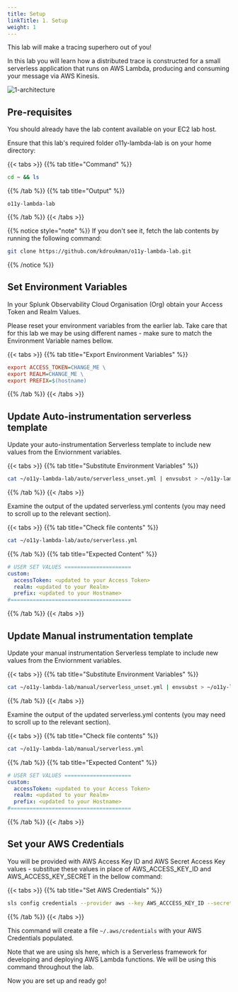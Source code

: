 ```yaml
---
title: Setup
linkTitle: 1. Setup
weight: 1
---
```


This lab will make a tracing superhero out of you!

In this lab you will learn how a distributed trace is constructed for a small serverless application that runs on AWS Lambda, producing and consuming your message via AWS Kinesis.

![1-architecture](../images/1-architecture.png)

## Pre-requisites

You should already have the lab content available on your EC2 lab host.

Ensure that this lab's required folder o11y-lambda-lab is on your home directory:

{{< tabs >}}
{{% tab title="Command" %}}

``` bash
cd ~ && ls
```

{{% /tab %}}
{{% tab title="Output" %}}

``` text
o11y-lambda-lab
```

{{% /tab %}}
{{< /tabs >}}

{{% notice style="note" %}} If you don't see it, fetch the lab contents by running the following command:

``` bash
git clone https://github.com/kdroukman/o11y-lambda-lab.git
```

{{% /notice %}}

## Set Environment Variables

In your Splunk Observability Cloud Organisation (Org) obtain your Access Token and Realm Values.

Please reset your environment variables from the earlier lab. Take care that for this lab we may be using different names - make sure to match the Environment Variable names bellow.

{{< tabs >}}
{{% tab title="Export Environment Variables" %}}

``` ini
export ACCESS_TOKEN=CHANGE_ME \
export REALM=CHANGE_ME \
export PREFIX=$(hostname)
```

{{% /tab %}}
{{< /tabs >}}

## Update Auto-instrumentation serverless template

Update your auto-instrumentation Serverless template to include new values from the Enviornment variables.

{{< tabs >}}
{{% tab title="Substitute Environment Variables" %}}

``` bash
cat ~/o11y-lambda-lab/auto/serverless_unset.yml | envsubst > ~/o11y-lambda-lab/auto/serverless.yml
```

{{% /tab %}}
{{< /tabs >}}

Examine the output of the updated serverless.yml contents (you may need to scroll up to the relevant section).

{{< tabs >}}
{{% tab title="Check file contents" %}}

``` bash
cat ~/o11y-lambda-lab/auto/serverless.yml
```

{{% /tab %}}
{{% tab title="Expected Content" %}}

``` yaml
# USER SET VALUES =====================              
custom: 
  accessToken: <updated to your Access Token>
  realm: <updated to your Realm>
  prefix: <updated to your Hostname>
#====================================== 
```

{{% /tab %}}
{{< /tabs >}}

## Update Manual instrumentation template

Update your manual instrumentation Serverless template to include new values from the Enviornment variables.

{{< tabs >}}
{{% tab title="Substitute Environment Variables" %}}

``` bash
cat ~/o11y-lambda-lab/manual/serverless_unset.yml | envsubst > ~/o11y-lambda-lab/manual/serverless.yml
```

{{% /tab %}}
{{< /tabs >}}

Examine the output of the updated serverless.yml contents (you may need to scroll up to the relevant section).

{{< tabs >}}
{{% tab title="Check file contents" %}}

``` bash
cat ~/o11y-lambda-lab/manual/serverless.yml
```

{{% /tab %}}
{{% tab title="Expected Content" %}}

``` yaml
# USER SET VALUES =====================              
custom: 
  accessToken: <updated to your Access Token>
  realm: <updated to your Realm>
  prefix: <updated to your Hostname>
#====================================== 
```

{{% /tab %}}
{{< /tabs >}}

## Set your AWS Credentials

You will be provided with AWS Access Key ID and AWS Secret Access Key values - substitue these values in place of AWS_ACCESS_KEY_ID and AWS_ACCESS_KEY_SECRET in the bellow command:

{{< tabs >}}
{{% tab title="Set AWS Credentials" %}}

``` bash
sls config credentials --provider aws --key AWS_ACCCESS_KEY_ID --secret AWS_ACCESS_KEY_SECRET
```

{{% /tab %}}
{{< /tabs >}}

This command will create a file `~/.aws/credentials` with your AWS Credentials populated.

Note that we are using sls here, which is a Serverless framework for developing and deploying AWS Lambda functions. We will be using this command throughout the lab.

Now you are set up and ready go!
